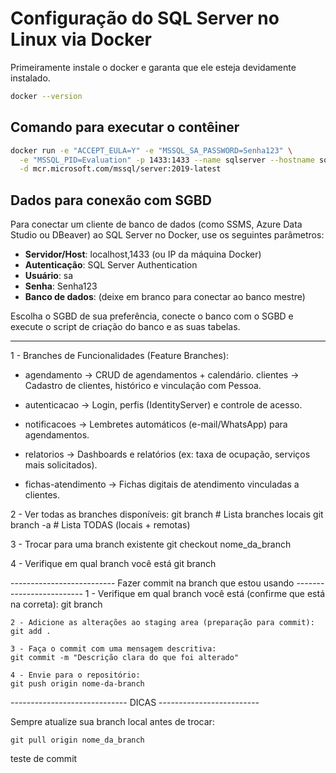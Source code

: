 # Configuração do SQL Server no Linux via Docker

Primeiramente instale o docker e garanta que ele esteja devidamente instalado.

```bash
docker --version
```

## Comando para executar o contêiner

```bash
docker run -e "ACCEPT_EULA=Y" -e "MSSQL_SA_PASSWORD=Senha123" \
  -e "MSSQL_PID=Evaluation" -p 1433:1433 --name sqlserver --hostname sqlserver \
  -d mcr.microsoft.com/mssql/server:2019-latest
```

## Dados para conexão com SGBD

Para conectar um cliente de banco de dados (como SSMS, Azure Data Studio ou DBeaver) ao SQL Server no Docker, use os seguintes parâmetros:

- **Servidor/Host**: localhost,1433 (ou IP da máquina Docker)
- **Autenticação**: SQL Server Authentication
- **Usuário**: sa
- **Senha**: Senha123
- **Banco de dados**: (deixe em branco para conectar ao banco mestre)

Escolha o SGBD de sua preferência, conecte o banco com o SGBD e execute o script de criação do banco e as suas tabelas.


------------------------------------------------------------------

 1 - Branches de Funcionalidades (Feature Branches):

- agendamento	-> CRUD de agendamentos + calendário.
clientes -> Cadastro de clientes, histórico e vinculação com Pessoa.

- autenticacao -> Login, perfis (IdentityServer) e controle de acesso.

- notificacoes -> Lembretes automáticos (e-mail/WhatsApp) para agendamentos.

- relatorios -> Dashboards e relatórios (ex: taxa de ocupação, serviços mais solicitados).

- fichas-atendimento -> Fichas digitais de atendimento vinculadas a clientes.


 2 - Ver todas as branches disponíveis:
    git branch       # Lista branches locais
    git branch -a    # Lista TODAS (locais + remotas)
    
 3 - Trocar para uma branch existente
    git checkout nome_da_branch
    
 4 - Verifique em qual branch você está 
    git branch
    
 
 
 -------------------------- Fazer commit na branch que estou usando -------------------------
    1 - Verifique em qual branch você está (confirme que está na correta):
    git branch

    2 - Adicione as alterações ao staging area (preparação para commit):
    git add .
    
    3 - Faça o commit com uma mensagem descritiva:
    git commit -m "Descrição clara do que foi alterado"

    4 - Envie para o repositório:
    git push origin nome-da-branch

 ----------------------------- DICAS -------------------------
 
 Sempre atualize sua branch local antes de trocar:

    git pull origin nome_da_branch

teste de commit

